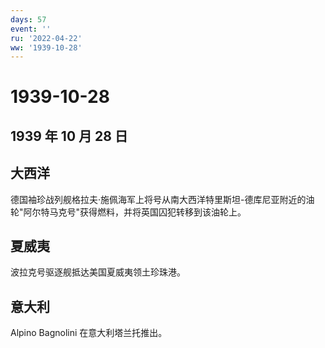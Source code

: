 ```yaml
---
days: 57
event: ''
ru: '2022-04-22'
ww: '1939-10-28'
---
```


# 1939-10-28

## 1939 年 10 月 28 日

## 大西洋

德国袖珍战列舰格拉夫·施佩海军上将号从南大西洋特里斯坦-德库尼亚附近的油轮"阿尔特马克号"获得燃料，并将英国囚犯转移到该油轮上。

## 夏威夷

波拉克号驱逐舰抵达美国夏威夷领土珍珠港。

## 意大利

Alpino Bagnolini 在意大利塔兰托推出。